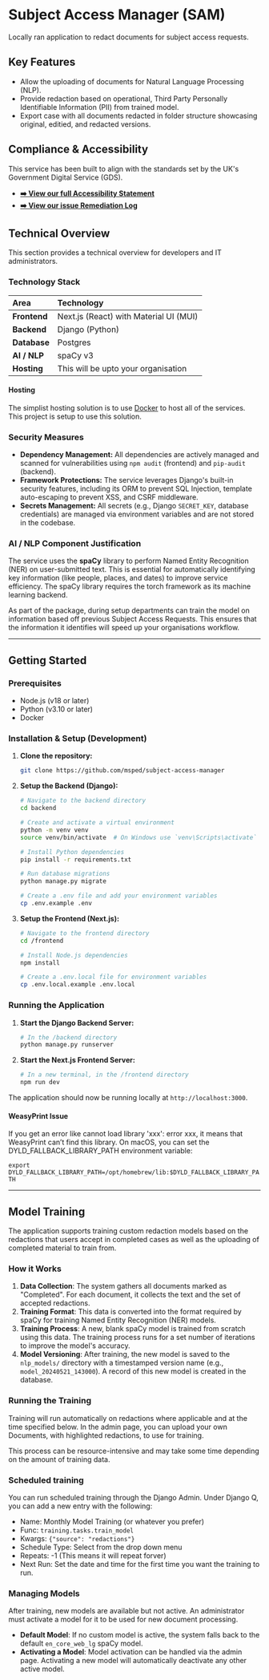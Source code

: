 # Subject Access Manager (SAM)

Locally ran application to redact documents for subject access requests.

## Key Features

* Allow the uploading of documents for Natural Language Processing (NLP).
* Provide redaction based on operational, Third Party Personally Identifiable Information (PII) from trained model.
* Export case with all documents redacted in folder structure showcasing original, editied, and redacted versions.

## Compliance & Accessibility

This service has been built to align with the standards set by the UK's Government Digital Service (GDS).

* **[➡️ View our full Accessibility Statement](./ACCESSIBILITY.md)**
* **[➡️ View our issue Remediation Log](./REMEDIATION-LOG.md)**

## Technical Overview

This section provides a technical overview for developers and IT administrators.

### Technology Stack

| Area | Technology |
| :--- | :--- |
| **Frontend** | Next.js (React) with Material UI (MUI) |
| **Backend** | Django (Python) |
| **Database** | Postgres |
| **AI / NLP** | spaCy v3 |
| **Hosting** | This will be upto your organisation |

#### Hosting

The simplist hosting solution is to use [Docker](https://www.docker.com/) to host all of the services. This project is setup to use this solution.

### Security Measures

* **Dependency Management:** All dependencies are actively managed and scanned for vulnerabilities using `npm audit` (frontend) and `pip-audit` (backend).
* **Framework Protections:** The service leverages Django's built-in security features, including its ORM to prevent SQL Injection, template auto-escaping to prevent XSS, and CSRF middleware.
* **Secrets Management:** All secrets (e.g., Django `SECRET_KEY`, database credentials) are managed via environment variables and are not stored in the codebase.

### AI / NLP Component Justification

The service uses the **spaCy** library to perform Named Entity Recognition (NER) on user-submitted text. This is essential for automatically identifying key information (like people, places, and dates) to improve service efficiency. The spaCy library requires the torch framework as its machine learning backend.

As part of the package, during setup departments can train the model on information based off previous Subject Access Requests. This ensures that the information it identifies will speed up your organisations workflow.

---

## Getting Started

### Prerequisites

* Node.js (v18 or later)
* Python (v3.10 or later)
* Docker

### Installation & Setup (Development)

1. **Clone the repository:**

    ```bash
    git clone https://github.com/msped/subject-access-manager
    ```

2. **Setup the Backend (Django):**

    ```bash
    # Navigate to the backend directory
    cd backend

    # Create and activate a virtual environment
    python -m venv venv
    source venv/bin/activate  # On Windows use `venv\Scripts\activate`

    # Install Python dependencies
    pip install -r requirements.txt

    # Run database migrations
    python manage.py migrate

    # Create a .env file and add your environment variables
    cp .env.example .env
    ```

3. **Setup the Frontend (Next.js):**

    ```bash
    # Navigate to the frontend directory
    cd /frontend

    # Install Node.js dependencies
    npm install

    # Create a .env.local file for environment variables
    cp .env.local.example .env.local
    ```

### Running the Application

1. **Start the Django Backend Server:**

    ```bash
    # In the /backend directory
    python manage.py runserver
    ```

2. **Start the Next.js Frontend Server:**

    ```bash
    # In a new terminal, in the /frontend directory
    npm run dev
    ```

The application should now be running locally at `http://localhost:3000`.

#### WeasyPrint Issue

If you get an error like cannot load library 'xxx': error xxx, it means that WeasyPrint can’t find this library. On macOS, you can set the DYLD_FALLBACK_LIBRARY_PATH environment variable:

`export DYLD_FALLBACK_LIBRARY_PATH=/opt/homebrew/lib:$DYLD_FALLBACK_LIBRARY_PATH`

---

## Model Training

The application supports training custom redaction models based on the redactions that users accept in completed cases as well as the uploading of completed material to train from.

### How it Works

1. **Data Collection**: The system gathers all documents marked as "Completed". For each document, it collects the text and the set of accepted redactions.
2. **Training Format**: This data is converted into the format required by spaCy for training Named Entity Recognition (NER) models.
3. **Training Process**: A new, blank spaCy model is trained from scratch using this data. The training process runs for a set number of iterations to improve the model's accuracy.
4. **Model Versioning**: After training, the new model is saved to the `nlp_models/` directory with a timestamped version name (e.g., `model_20240521_143000`). A record of this new model is created in the database.

### Running the Training

Training will run automatically on redactions where applicable and at the time specified below. In the admin page, you can upload your own Documents, with highlighted redactions, to use for training.

This process can be resource-intensive and may take some time depending on the amount of training data.

### Scheduled training

You can run scheduled training through the Django Admin. Under Django Q, you can add a new entry with the following:

* Name: Monthly Model Training (or whatever you prefer)
* Func: `training.tasks.train_model`
* Kwargs: `{"source": "redactions"}`
* Schedule Type: Select from the drop down menu
* Repeats: -1 (This means it will repeat forver)
* Next Run: Set the date and time for the first time you want the training to run.

### Managing Models

After training, new models are available but not active. An administrator must activate a model for it to be used for new document processing.

* **Default Model**: If no custom model is active, the system falls back to the default `en_core_web_lg` spaCy model.
* **Activating a Model**: Model activation can be handled via the admin page. Activating a new model will automatically deactivate any other active model.

